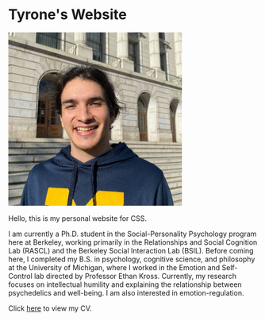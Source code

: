 <h1 font-size: 24px> Tyrone's Website </h1>
<p align="left">
  <img src="tsgambati.jpeg" width="350" title="hover text">
</p>

Hello, this is my personal website for CSS. 

I am currently a Ph.D. student in the Social-Personality Psychology program here at Berkeley, working primarily in the Relationships and Social Cognition Lab (RASCL) and the Berkeley Social Interaction Lab (BSIL). Before coming here, I completed my B.S. in psychology, cognitive science, and philosophy at the University of Michigan, where I worked in the Emotion and Self-Control lab directed by Professor Ethan Kross. Currently, my research focuses on intellectual humility and explaining the relationship between psychedelics and well-being. I am also interested in emotion-regulation.

<p>Click <a href="https://drive.google.com/file/d/1WdJOypRDQZRpijnPbG74Vh2McK_DqzTg/view?usp=sharing">here</a> to view my CV.</p>
